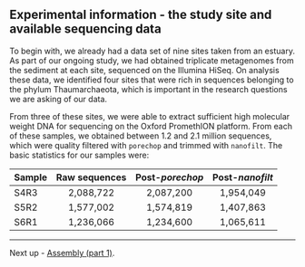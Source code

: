 ## Experimental information - the study site and available sequencing data

To begin with, we already had a data set of nine sites taken from an estuary. As part of our ongoing study, we had obtained triplicate metagenomes from the sediment at each site, sequenced on the Illumina HiSeq. On analysis these data, we identified four sites that were rich in sequences belonging to the phylum Thaumarchaeota, which is important in the research questions we are asking of our data.

From three of these sites, we were able to extract sufficient high molecular weight DNA for sequencing on the Oxford PromethION platform. From each of these samples, we obtained between 1.2 and 2.1 million sequences, which were quality filtered with `porechop` and trimmed with `nanofilt`. The basic statistics for our samples were:

|Sample|Raw sequences|Post-*porechop*|Post-*nanofilt*|
|:---|:---:|:---:|:---:|
|S4R3|2,088,722|2,087,200|1,954,049|
|S5R2|1,577,002|1,574,819|1,407,863|
|S6R1|1,236,066|1,234,600|1,065,611|

----

Next up - [Assembly (part 1)](https://github.com/GenomicsAotearoa/methods-and-musings/blob/master/metagenomic_ont/2_uncorrected_assembly.md).
